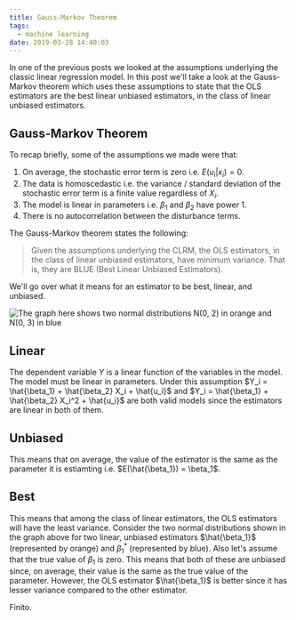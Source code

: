 ```yaml
---
title: Gauss-Markov Theorem
tags:
  - machine learning
date: 2019-03-28 14:40:03
---
```



In one of the previous posts we looked at the assumptions underlying the classic linear regression model. In this post we'll take a look at the Gauss-Markov theorem which uses these assumptions to state that the OLS estimators are the best linear unbiased estimators, in the class of linear unbiased estimators. 

## Gauss-Markov Theorem

To recap briefly, some of the assumptions we made were that:

1. On average, the stochastic error term is zero i.e. $E(u_i | x_i) = 0$. 
2. The data is homoscedastic i.e. the variance / standard deviation of the stochastic error term is a finite value regardless of $X_i$. 
3. The model is linear in parameters i.e. $\beta_1$ and $\beta_2$ have power 1. 
4. There is no autocorrelation between the disturbance terms.  

The Gauss-Markov theorem states the following: 

> Given the assumptions underlying the CLRM, the OLS estimators, in the class of linear unbiased estimators, have minimum variance. That is, they are BLUE (Best Linear Unbiased Estimators).  

We'll go over what it means for an estimator to be best, linear, and unbiased.  

![The graph here shows two normal distributions N(0, 2) in orange and N(0, 3) in blue](unbiased.png)

## Linear  

The dependent variable $Y$ is a linear function of the variables in the model. The model must be linear in parameters. Under this assumption $Y_i = \hat{\beta_1} + \hat{\beta_2} X_i + \hat{u_i}$ and $Y_i = \hat{\beta_1} + \hat{\beta_2} X_i^2 + \hat{u_i}$ are both valid models since the estimators are linear in both of them. 

## Unbiased 

This means that on average, the value of the estimator is the same as the parameter it is estiamting i.e. $E(\hat{\beta_1}) = \beta_1$.

## Best 

This means that among the class of linear estimators, the OLS estimators will have the least variance. Consider the two normal distributions shown in the graph above for two linear, unbiased estimators $\hat{\beta_1}$ (represented by orange) and $\beta_1^*$ (represented by blue). Also let's assume that the true value of $\beta_1$ is zero. This means that both of these are unbiased since, on average, their value is the same as the true value of the parameter. However, the OLS estimator $\hat{\beta_1}$ is better since it has lesser variance compared to the other estimator. 

Finito.
